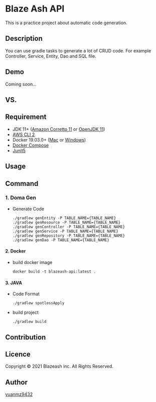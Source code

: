 # Blaze Ash API

This is a practice project about automatic code generation. 

## Description

You can use gradle tasks to generate a lot of CRUD code. For example Controller, Service, Entity, Dao and SQL file.

## Demo

Coming soon...

## VS. 

## Requirement
- JDK 11+ ([Amazon Corretto 11](https://docs.aws.amazon.com/ja_jp/corretto/latest/corretto-11-ug/downloads-list.html) or [OpenJDK 11](https://www.oracle.com/technetwork/java/javase/downloads/index.html))
- [AWS CLI 2](https://docs.aws.amazon.com/ja_jp/cli/latest/userguide/install-cliv2.html)
- Docker 19.03.0+ ([Mac](https://docs.docker.com/docker-for-mac/) or [Windows](https://docs.docker.com/docker-for-windows/))
- [Docker Compose](https://docs.docker.com/compose/install/)
- [Junit5](https://junit.org/junit5/docs/current/user-guide/)

## Usage

## Command

### 1. Doma Gen
* Generate Code
    ```
    ./gradlew genEntity -P TABLE_NAME={TABLE_NAME}
    ./gradlew genResource -P TABLE_NAME={TABLE_NAME}
    ./gradlew genController -P TABLE_NAME={TABLE_NAME}
    ./gradlew genService -P TABLE_NAME={TABLE_NAME}
    ./gradlew genRepository -P TABLE_NAME={TABLE_NAME}
    ./gradlew genDao -P TABLE_NAME={TABLE_NAME}
    ```
#### 2. Docker
* build docker image
    ```
    docker build -t blazeash-api:latest .
    ```

#### 3. JAVA
* Code Format
    ```
    ./gradlew spotlessApply
    ```

* build project
    ```
    ./gradlew build
    ```

## Contribution

## Licence

Copyright © 2021 Blazeash inc. All Rights Reserved.

## Author

[yuanmz9432](https://github.com/yuanmz9432)
